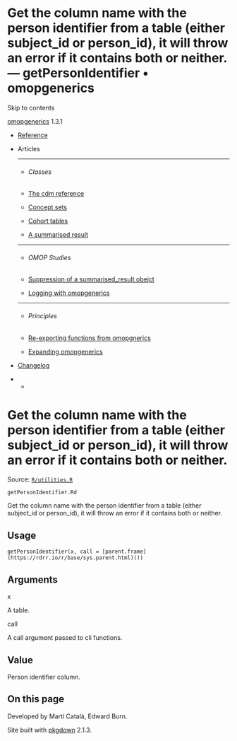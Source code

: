 # Get the column name with the person identifier from a table (either subject_id or person_id), it will throw an error if it contains both or neither. — getPersonIdentifier • omopgenerics

Skip to contents

[omopgenerics](../index.html) 1.3.1

  * [Reference](../reference/index.html)
  * Articles
    * * * *

    * ###### Classes

    * [The cdm reference](../articles/cdm_reference.html)
    * [Concept sets](../articles/codelists.html)
    * [Cohort tables](../articles/cohorts.html)
    * [A summarised result](../articles/summarised_result.html)
    * * * *

    * ###### OMOP Studies

    * [Suppression of a summarised_result obejct](../articles/suppression.html)
    * [Logging with omopgenerics](../articles/logging.html)
    * * * *

    * ###### Principles

    * [Re-exporting functions from omopgnerics](../articles/reexport.html)
    * [Expanding omopgenerics](../articles/expanding_omopgenerics.html)
  * [Changelog](../news/index.html)


  *   * [](https://github.com/darwin-eu/omopgenerics/)



# Get the column name with the person identifier from a table (either subject_id or person_id), it will throw an error if it contains both or neither.

Source: [`R/utilities.R`](https://github.com/darwin-eu/omopgenerics/blob/v1.3.1/R/utilities.R)

`getPersonIdentifier.Rd`

Get the column name with the person identifier from a table (either subject_id or person_id), it will throw an error if it contains both or neither.

## Usage
    
    
    getPersonIdentifier(x, call = [parent.frame](https://rdrr.io/r/base/sys.parent.html)())

## Arguments

x
    

A table.

call
    

A call argument passed to cli functions.

## Value

Person identifier column.

## On this page

Developed by Martí Català, Edward Burn.

Site built with [pkgdown](https://pkgdown.r-lib.org/) 2.1.3.
